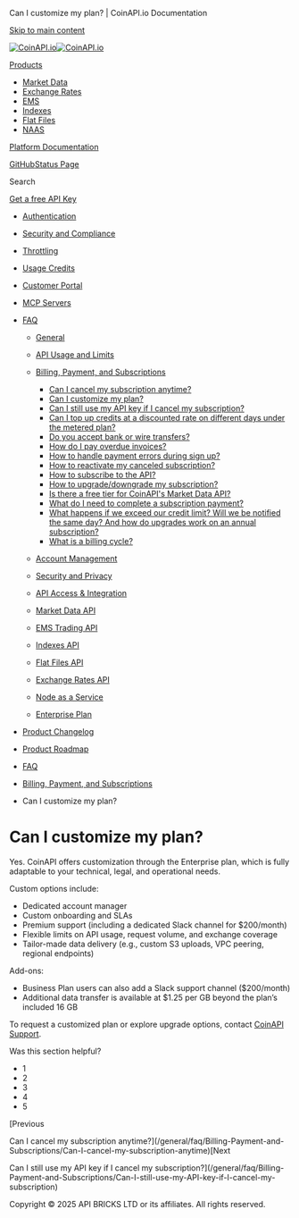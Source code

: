 Can I customize my plan? | CoinAPI.io Documentation




[Skip to main content](#__docusaurus_skipToContent_fallback)

[![CoinAPI.io](/img/logo.svg)![CoinAPI.io](/img/logo.svg)](https://www.coinapi.io)

[Products](/general/faq/Billing-Payment-and-Subscriptions/Can-I-customize-my-plan)

* [Market Data](/market-data/)
* [Exchange Rates](/exchange-rates-api/)
* [EMS](/ems-api/)
* [Indexes](/indexes-api/)
* [Flat Files](/flat-files-api/)
* [NAAS](/naas-api/)

[Platform Documentation](/general/authentication)

[GitHub](https://github.com/api-bricks/api-bricks-sdk)[Status Page](https://status.coinapi.io)

Search

[Get a free API Key](https://console.coinapi.io/?link=/apikeys/create)

* [Authentication](/general/authentication)
* [Security and Compliance](/general/security)
* [Throttling](/general/throttling)
* [Usage Credits](/general/usage-credits)
* [Customer Portal](/general/customer-portal/)
* [MCP Servers](/general/mcp-servers)
* [FAQ](/general/faq/)

  + [General](/general/faq/general/)
  + [API Usage and Limits](/general/faq/API-Usage-and-Limits/)
  + [Billing, Payment, and Subscriptions](/general/faq/Billing-Payment-and-Subscriptions/)

    - [Can I cancel my subscription anytime?](/general/faq/Billing-Payment-and-Subscriptions/Can-I-cancel-my-subscription-anytime)
    - [Can I customize my plan?](/general/faq/Billing-Payment-and-Subscriptions/Can-I-customize-my-plan)
    - [Can I still use my API key if I cancel my subscription?](/general/faq/Billing-Payment-and-Subscriptions/Can-I-still-use-my-API-key-if-I-cancel-my-subscription)
    - [Can I top up credits at a discounted rate on different days under the metered plan?](/general/faq/Billing-Payment-and-Subscriptions/Can-I-top-up-credits-at-a-discounted-rate-on-different-days)
    - [Do you accept bank or wire transfers?](/general/faq/Billing-Payment-and-Subscriptions/Do-you-accept-bank-or-wire-transfers)
    - [How do I pay overdue invoices?](/general/faq/Billing-Payment-and-Subscriptions/How-do-I-pay-overdue-invoices)
    - [How to handle payment errors during sign up?](/general/faq/Billing-Payment-and-Subscriptions/How-to-handle-payment-errors-during-sign-up)
    - [How to reactivate my canceled subscription?](/general/faq/Billing-Payment-and-Subscriptions/How-to-reactivate-my-canceled-subscription)
    - [How to subscribe to the API?](/general/faq/Billing-Payment-and-Subscriptions/How-to-subscribe-to-the-API)
    - [How to upgrade/downgrade my subscription?](/general/faq/Billing-Payment-and-Subscriptions/How-to-upgrade-downgrade-my-subscription)
    - [Is there a free tier for CoinAPI's Market Data API?](/general/faq/Billing-Payment-and-Subscriptions/Is-there-a-free-tier-for-CoinAPI-Market-Data-API)
    - [What do I need to complete a subscription payment?](/general/faq/Billing-Payment-and-Subscriptions/What-do-I-need-to-complete-a-subscription-payment)
    - [What happens if we exceed our credit limit? Will we be notified the same day? And how do upgrades work on an annual subscription?](/general/faq/Billing-Payment-and-Subscriptions/What-happens-if-we-exceed-our-credit-limit-And-how-do-upgrades-work-on-an-annual-subscription)
    - [What is a billing cycle?](/general/faq/Billing-Payment-and-Subscriptions/What-is-a-billing-cycle)
  + [Account Management](/general/faq/Account-Management/)
  + [Security and Privacy](/general/faq/Security-and-Privacy/)
  + [API Access & Integration](/general/faq/API-Access-and-Integration/)
  + [Market Data API](/general/faq/Market-Data-API/)
  + [EMS Trading API](/general/faq/EMS-Trading-API/)
  + [Indexes API](/general/faq/Indexes-API/)
  + [Flat Files API](/general/faq/Flat-Files-API/)
  + [Exchange Rates API](/general/faq/Exchange-Rates-API/)
  + [Node as a Service](/general/faq/Node-as-a-Service/)
  + [Enterprise Plan](/general/faq/Enterprise-Plan/)
* [Product Changelog](/general/changelog/)
* [Product Roadmap](/general/roadmap)

* [FAQ](/general/faq/)
* [Billing, Payment, and Subscriptions](/general/faq/Billing-Payment-and-Subscriptions/)
* Can I customize my plan?

Can I customize my plan?
========================

Yes. CoinAPI offers customization through the Enterprise plan, which is fully adaptable to your technical, legal, and operational needs.

Custom options include:

* Dedicated account manager
* Custom onboarding and SLAs
* Premium support (including a dedicated Slack channel for $200/month)
* Flexible limits on API usage, request volume, and exchange coverage
* Tailor-made data delivery (e.g., custom S3 uploads, VPC peering, regional endpoints)

Add-ons:

* Business Plan users can also add a Slack support channel ($200/month)
* Additional data transfer is available at $1.25 per GB beyond the plan’s included 16 GB

To request a customized plan or explore upgrade options, contact [CoinAPI Support](https://support.coinapi.io/hc/en-us/requests/new).

Was this section helpful?

* 1
* 2
* 3
* 4
* 5

[Previous

Can I cancel my subscription anytime?](/general/faq/Billing-Payment-and-Subscriptions/Can-I-cancel-my-subscription-anytime)[Next

Can I still use my API key if I cancel my subscription?](/general/faq/Billing-Payment-and-Subscriptions/Can-I-still-use-my-API-key-if-I-cancel-my-subscription)

Copyright © 2025 API BRICKS LTD or its affiliates. All rights reserved.